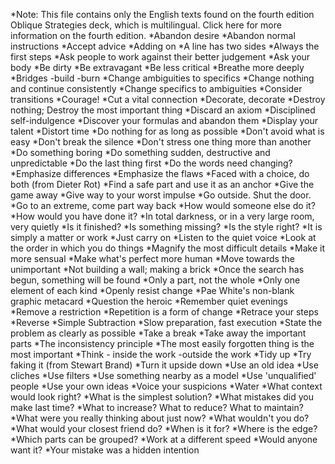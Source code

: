 *Note: This file contains only the English texts found on the fourth edition Oblique Strategies deck, which is multilingual. Click here for more information on the fourth edition.
*Abandon desire
*Abandon normal instructions
*Accept advice
*Adding on
*A line has two sides
*Always the first steps
*Ask people to work against their better judgement
*Ask your body
*Be dirty
*Be extravagant
*Be less critical
*Breathe more deeply
*Bridges -build -burn
*Change ambiguities to specifics
*Change nothing and continue consistently
*Change specifics to ambiguities
*Consider transitions
*Courage!
*Cut a vital connection
*Decorate, decorate
*Destroy nothing; Destroy the most important thing
*Discard an axiom
*Disciplined self-indulgence
*Discover your formulas and abandon them
*Display your talent
*Distort time
*Do nothing for as long as possible
*Don't avoid what is easy
*Don't break the silence
*Don't stress one thing more than another
*Do something boring
*Do something sudden, destructive and unpredictable
*Do the last thing first
*Do the words need changing?
*Emphasize differences
*Emphasize the flaws
*Faced with a choice, do both (from Dieter Rot)
*Find a safe part and use it as an anchor
*Give the game away
*Give way to your worst impulse
*Go outside. Shut the door.
*Go to an extreme, come part way back
*How would someone else do it?
*How would you have done it?
*In total darkness, or in a very large room, very quietly
*Is it finished?
*Is something missing?
*Is the style right?
*It is simply a matter or work
*Just carry on
*Listen to the quiet voice
*Look at the order in which you do things
*Magnify the most difficult details
*Make it more sensual
*Make what's perfect more human
*Move towards the unimportant
*Not building a wall; making a brick
*Once the search has begun, something will be found
*Only a part, not the whole
*Only one element of each kind
*Openly resist change
*Pae White's non-blank graphic metacard
*Question the heroic
*Remember quiet evenings
*Remove a restriction
*Repetition is a form of change
*Retrace your steps
*Reverse
*Simple Subtraction
*Slow preparation, fast execution
*State the problem as clearly as possible
*Take a break
*Take away the important parts
*The inconsistency principle
*The most easily forgotten thing is the most important
*Think - inside the work -outside the work
*Tidy up
*Try faking it (from Stewart Brand)
*Turn it upside down
*Use an old idea
*Use cliches
*Use filters
*Use something nearby as a model
*Use 'unqualified' people
*Use your own ideas
*Voice your suspicions
*Water
*What context would look right?
*What is the simplest solution?
*What mistakes did you make last time?
*What to increase? What to reduce? What to maintain?
*What were you really thinking about just now?
*What wouldn't you do?
*What would your closest friend do?
*When is it for?
*Where is the edge?
*Which parts can be grouped?
*Work at a different speed
*Would anyone want it?
*Your mistake was a hidden intention